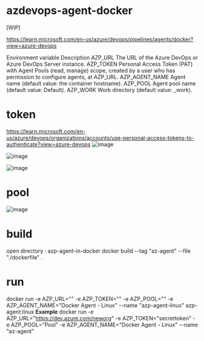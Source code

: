 # azdevops-agent-docker
[WIP]

https://learn.microsoft.com/en-us/azure/devops/pipelines/agents/docker?view=azure-devops 

Environment variable	Description
AZP_URL	The URL of the Azure DevOps or Azure DevOps Server instance.
AZP_TOKEN	Personal Access Token (PAT) with Agent Pools (read, manage) scope, created by a user who has permission to configure agents, at AZP_URL.
AZP_AGENT_NAME	Agent name (default value: the container hostname).
AZP_POOL	Agent pool name (default value: Default).
AZP_WORK	Work directory (default value: _work).

# token
https://learn.microsoft.com/en-us/azure/devops/organizations/accounts/use-personal-access-tokens-to-authenticate?view=azure-devops 
![image](https://github.com/Alfonsoaz01/azdevops-agent-docker/assets/91730802/d9249f35-8bb5-4f74-b96b-a80f5fea3a26)

![image](https://github.com/Alfonsoaz01/azdevops-agent-docker/assets/91730802/cf25bfb3-0693-4838-817d-d75701b7095b)


![image](https://github.com/Alfonsoaz01/azdevops-agent-docker/assets/91730802/218e0acc-eb24-4587-8e86-8926e36700f2)

# pool 
![image](https://github.com/Alfonsoaz01/azdevops-agent-docker/assets/91730802/3fd116dc-475a-49bf-ae85-9897c33cfa5f)



# build
open directory : azp-agent-in-docker
docker build --tag "az-agent" --file "./dockerfile" . 

# run
docker run -e AZP_URL="<Azure DevOps instance>" -e AZP_TOKEN="<Personal Access Token>" -e AZP_POOL="<Agent Pool Name>" -e AZP_AGENT_NAME="Docker Agent - Linux" --name "azp-agent-linux" azp-agent:linux 
**Example**
docker run -e AZP_URL="https://dev.azure.com/neworg" -e AZP_TOKEN="secrettoken" -e AZP_POOL="Pool" -e AZP_AGENT_NAME="Docker Agent - Linux" --name "az-agent"

